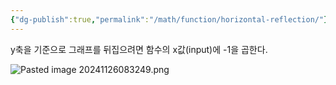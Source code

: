 ```yaml
---
{"dg-publish":true,"permalink":"/math/function/horizontal-reflection/"}
---
```



y축을 기준으로 그래프를 뒤집으려면 함수의 x값(input)에 -1을 곱한다.




![Pasted image 20241126083249.png](/img/user/math/function/imgs/Pasted%20image%2020241126083249.png)
